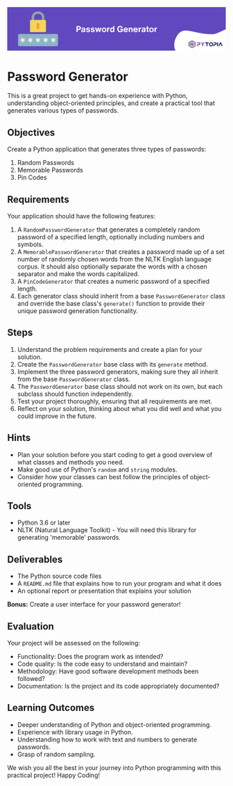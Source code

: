 <img src="./images/banner.png" width="800">

# Password Generator

This is a great project to get hands-on experience with Python, understanding object-oriented principles, and create a practical tool that generates various types of passwords.

## Objectives

Create a Python application that generates three types of passwords:

1. Random Passwords
2. Memorable Passwords
3. Pin Codes

## Requirements

Your application should have the following features:

1. A `RandomPasswordGenerator` that generates a completely random password of a specified length, optionally including numbers and symbols.
2. A `MemorablePasswordGenerator` that creates a password made up of a set number of randomly chosen words from the NLTK English language corpus. It should also optionally separate the words with a chosen separator and make the words capitalized.
3. A `PinCodeGenerator` that creates a numeric password of a specified length.
4. Each generator class should inherit from a base `PasswordGenerator` class and override the base class's `generate()` function to provide their unique password generation functionality.

## Steps

1. Understand the problem requirements and create a plan for your solution.
2. Create the `PasswordGenerator` base class with its `generate` method.
3. Implement the three password generators, making sure they all inherit from the base `PasswordGenerator` class.
4. The `PasswordGenerator` base class should not work on its own, but each subclass should function independently.
5. Test your project thoroughly, ensuring that all requirements are met.
6. Reflect on your solution, thinking about what you did well and what you could improve in the future.

## Hints

- Plan your solution before you start coding to get a good overview of what classes and methods you need.
- Make good use of Python's `random` and `string` modules.
- Consider how your classes can best follow the principles of object-oriented programming.

## Tools

- Python 3.6 or later
- NLTK (Natural Language Toolkit) - You will need this library for generating 'memorable' passwords.

## Deliverables

- The Python source code files
- A `README.md` file that explains how to run your program and what it does
- An optional report or presentation that explains your solution

**Bonus:** Create a user interface for your password generator!

## Evaluation

Your project will be assessed on the following:

- Functionality: Does the program work as intended?
- Code quality: Is the code easy to understand and maintain?
- Methodology: Have good software development methods been followed?
- Documentation: Is the project and its code appropriately documented?

## Learning Outcomes

- Deeper understanding of Python and object-oriented programming.
- Experience with library usage in Python.
- Understanding how to work with text and numbers to generate passwords.
- Grasp of random sampling.

We wish you all the best in your journey into Python programming with this practical project! Happy Coding!
